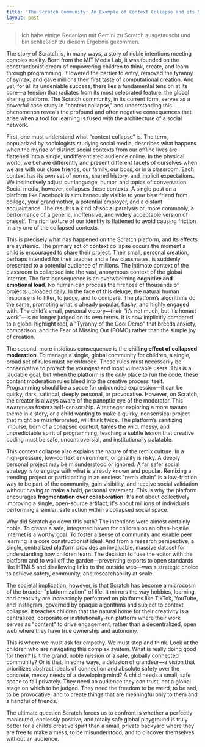 ```yaml
---
title: 'The Scratch Community: An Example of Context Collapse and its Negative Consequences'
layout: post
---
```


> Ich habe einige Gedanken mit Gemini zu Scratch ausgetauscht und bin schließlich zu diesem Ergebnis gekommen.

The story of Scratch is, in many ways, a story of noble intentions meeting complex reality. Born from the MIT Media Lab, it was founded on the constructionist dream of empowering children to think, create, and learn through programming. It lowered the barrier to entry, removed the tyranny of syntax, and gave millions their first taste of computational creation. And yet, for all its undeniable success, there lies a fundamental tension at its core—a tension that radiates from its most celebrated feature: the global sharing platform. The Scratch community, in its current form, serves as a powerful case study in "context collapse," and understanding this phenomenon reveals the profound and often negative consequences that arise when a tool for learning is fused with the architecture of a social network.

First, one must understand what “context collapse” is. The term, popularized by sociologists studying social media, describes what happens when the myriad of distinct social contexts from our offline lives are flattened into a single, undifferentiated audience online. In the physical world, we behave differently and present different facets of ourselves when we are with our close friends, our family, our boss, or in a classroom. Each context has its own set of norms, shared history, and implicit expectations. We instinctively adjust our language, humor, and topics of conversation. Social media, however, collapses these contexts. A single post on a platform like Facebook is simultaneously visible to your best friend from college, your grandmother, a potential employer, and a distant acquaintance. The result is a kind of social paralysis or, more commonly, a performance of a generic, inoffensive, and widely acceptable version of oneself. The rich texture of our identity is flattened to avoid causing friction in any one of the collapsed contexts.

This is precisely what has happened on the Scratch platform, and its effects are systemic. The primary act of context collapse occurs the moment a child is encouraged to share their project. Their small, personal creation, perhaps intended for their teacher and a few classmates, is suddenly presented to a potential audience of millions. The intimate context of the classroom is collapsed into the vast, anonymous context of the global internet. The first consequence is an overwhelming **cognitive and emotional load**. No human can process the firehose of thousands of projects uploaded daily. In the face of this deluge, the natural human response is to filter, to judge, and to compare. The platform’s algorithms do the same, promoting what is already popular, flashy, and highly engaged with. The child’s small, personal victory—their “it’s not much, but it’s honest work”—is no longer judged on its own terms. It is now implicitly compared to a global highlight reel, a "Tyranny of the Cool Demo" that breeds anxiety, comparison, and the Fear of Missing Out (FOMO) rather than the simple joy of creation.

The second, more insidious consequence is the **chilling effect of collapsed moderation**. To manage a single, global community for children, a single, broad set of rules must be enforced. These rules must necessarily be conservative to protect the youngest and most vulnerable users. This is a laudable goal, but when the platform is the _only_ place to run the code, these content moderation rules bleed into the creative process itself. Programming should be a space for unbounded expression—it can be quirky, dark, satirical, deeply personal, or provocative. However, on Scratch, the creator is always aware of the panoptic eye of the moderator. This awareness fosters self-censorship. A teenager exploring a more mature theme in a story, or a child wanting to make a quirky, nonsensical project that might be misinterpreted, will think twice. The platform’s sanitizing impulse, born of a collapsed context, tames the wild, messy, and unpredictable spirit of programming, teaching a subtle lesson that creative coding must be safe, uncontroversial, and institutionally palatable.

This context collapse also explains the nature of the remix culture. In a high-pressure, low-context environment, originality is risky. A deeply personal project may be misunderstood or ignored. A far safer social strategy is to engage with what is already known and popular. Remixing a trending project or participating in an endless "remix chain" is a low-friction way to be part of the community, gain visibility, and receive social validation without having to make a bold, personal statement. This is why the platform encourages **fragmentation over collaboration**. It's not about collectively improving a single, open-source artifact; it's about millions of individuals performing a similar, safe action within a collapsed social space.

Why did Scratch go down this path? The intentions were almost certainly noble. To create a safe, integrated haven for children on an often-hostile internet is a worthy goal. To foster a sense of community and enable peer learning is a core constructionist ideal. And from a research perspective, a single, centralized platform provides an invaluable, massive dataset for understanding how children learn. The decision to fuse the editor with the platform and to wall off the garden—preventing exports to open standards like HTML5 and disallowing links to the outside web—was a strategic choice to achieve safety, community, and researchability at scale.

The societal implication, however, is that Scratch has become a microcosm of the broader "platformization" of life. It mirrors the way hobbies, learning, and creativity are increasingly performed on platforms like TikTok, YouTube, and Instagram, governed by opaque algorithms and subject to context collapse. It teaches children that the natural home for their creativity is a centralized, corporate or institutionally-run platform where their work serves as "content" to drive engagement, rather than a decentralized, open web where they have true ownership and autonomy.

This is where we must ask for empathy. We must stop and think. Look at the children who are navigating this complex system. What is really doing good for them? Is it the grand, noble mission of a safe, globally connected community? Or is that, in some ways, a delusion of grandeur—a vision that prioritizes abstract ideals of connection and absolute safety over the concrete, messy needs of a developing mind? A child needs a small, safe space to fail privately. They need an audience they can trust, not a global stage on which to be judged. They need the freedom to be weird, to be sad, to be provocative, and to create things that are meaningful only to them and a handful of friends.

The ultimate question Scratch forces us to confront is whether a perfectly manicured, endlessly positive, and totally safe global playground is truly better for a child’s creative spirit than a small, private backyard where they are free to make a mess, to be misunderstood, and to discover themselves without an audience.
